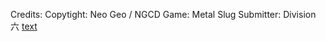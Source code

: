 Credits:
Copytight: Neo Geo / NGCD
Game: Metal Slug
Submitter: Division 六
[text](https://www.spriters-resource.com/neo_geo_ngcd/ms/sheet/103197/)
